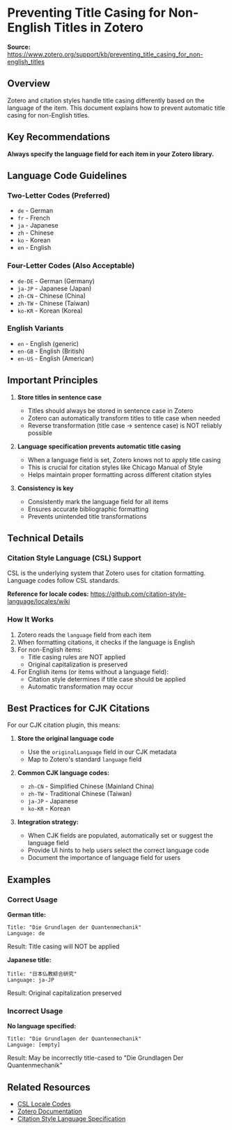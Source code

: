 # Preventing Title Casing for Non-English Titles in Zotero

**Source:** https://www.zotero.org/support/kb/preventing_title_casing_for_non-english_titles

## Overview

Zotero and citation styles handle title casing differently based on the language of the item. This document explains how to prevent automatic title casing for non-English titles.

## Key Recommendations

**Always specify the language field for each item in your Zotero library.**

## Language Code Guidelines

### Two-Letter Codes (Preferred)
- `de` - German
- `fr` - French
- `ja` - Japanese
- `zh` - Chinese
- `ko` - Korean
- `en` - English

### Four-Letter Codes (Also Acceptable)
- `de-DE` - German (Germany)
- `ja-JP` - Japanese (Japan)
- `zh-CN` - Chinese (China)
- `zh-TW` - Chinese (Taiwan)
- `ko-KR` - Korean (Korea)

### English Variants
- `en` - English (generic)
- `en-GB` - English (British)
- `en-US` - English (American)

## Important Principles

1. **Store titles in sentence case**
   - Titles should always be stored in sentence case in Zotero
   - Zotero can automatically transform titles to title case when needed
   - Reverse transformation (title case → sentence case) is NOT reliably possible

2. **Language specification prevents automatic title casing**
   - When a language field is set, Zotero knows not to apply title casing
   - This is crucial for citation styles like Chicago Manual of Style
   - Helps maintain proper formatting across different citation styles

3. **Consistency is key**
   - Consistently mark the language field for all items
   - Ensures accurate bibliographic formatting
   - Prevents unintended title transformations

## Technical Details

### Citation Style Language (CSL) Support

CSL is the underlying system that Zotero uses for citation formatting. Language codes follow CSL standards.

**Reference for locale codes:**
https://github.com/citation-style-language/locales/wiki

### How It Works

1. Zotero reads the `language` field from each item
2. When formatting citations, it checks if the language is English
3. For non-English items:
   - Title casing rules are NOT applied
   - Original capitalization is preserved
4. For English items (or items without a language field):
   - Citation style determines if title case should be applied
   - Automatic transformation may occur

## Best Practices for CJK Citations

For our CJK citation plugin, this means:

1. **Store the original language code**
   - Use the `originalLanguage` field in our CJK metadata
   - Map to Zotero's standard `language` field

2. **Common CJK language codes:**
   - `zh-CN` - Simplified Chinese (Mainland China)
   - `zh-TW` - Traditional Chinese (Taiwan)
   - `ja-JP` - Japanese
   - `ko-KR` - Korean

3. **Integration strategy:**
   - When CJK fields are populated, automatically set or suggest the language field
   - Provide UI hints to help users select the correct language code
   - Document the importance of language field for users

## Examples

### Correct Usage

**German title:**
```
Title: "Die Grundlagen der Quantenmechanik"
Language: de
```
Result: Title casing will NOT be applied

**Japanese title:**
```
Title: "日本仏教綜合研究"
Language: ja-JP
```
Result: Original capitalization preserved

### Incorrect Usage

**No language specified:**
```
Title: "Die Grundlagen der Quantenmechanik"
Language: [empty]
```
Result: May be incorrectly title-cased to "Die Grundlagen Der Quantenmechanik"

## Related Resources

- [CSL Locale Codes](https://github.com/citation-style-language/locales/wiki)
- [Zotero Documentation](https://www.zotero.org/support/)
- [Citation Style Language Specification](https://citationstyles.org/)
